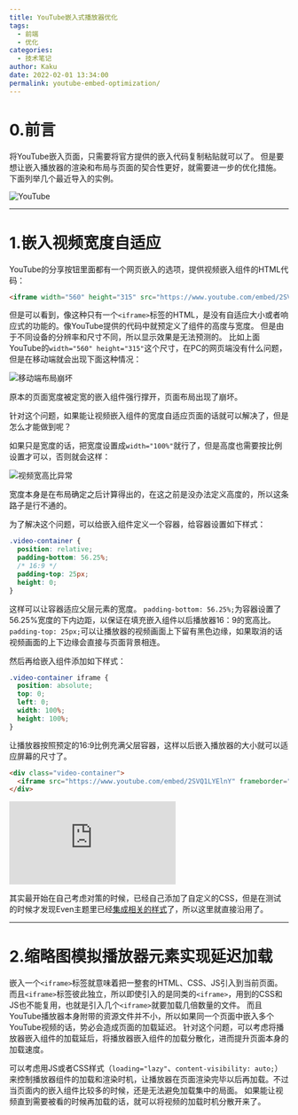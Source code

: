 ```yaml
---
title: YouTube嵌入式播放器优化
tags:
  - 前端
  - 优化
categories:
  - 技术笔记
author: Kaku
date: 2022-02-01 13:34:00
permalink: youtube-embed-optimization/
---
```

# 0.前言

将YouTube嵌入页面，只需要将官方提供的嵌入代码复制粘贴就可以了。
但是要想让嵌入播放器的渲染和布局与页面的契合性更好，就需要进一步的优化措施。
下面列举几个最近导入的实例。

![YouTube](/youtube-embed-optimization/yt-icon.png)

<!--more-->

---

# 1.嵌入视频宽度自适应

YouTube的分享按钮里面都有一个网页嵌入的选项，提供视频嵌入组件的HTML代码：

```html
<iframe width="560" height="315" src="https://www.youtube.com/embed/2SVQ1LYElnY" frameborder="0" allow="accelerometer; autoplay; clipboard-write; encrypted-media; gyroscope; picture-in-picture" allowfullscreen></iframe>
```

但是可以看到，像这种只有一个`<iframe>`标签的HTML，是没有自适应大小或者响应式的功能的。像YouTube提供的代码中就预定义了组件的高度与宽度。
但是由于不同设备的分辨率和尺寸不同，所以显示效果是无法预测的。
比如上面YouTube的`width="560" height="315"`这个尺寸，在PC的网页端没有什么问题，但是在移动端就会出现下面这种情况：

![移动端布局崩坏](/youtube-embed-optimization/mobile-ng.png)

原本的页面宽度被定宽的嵌入组件强行撑开，页面布局出现了崩坏。

针对这个问题，如果能让视频嵌入组件的宽度自适应页面的话就可以解决了，但是怎么才能做到呢？

如果只是宽度的话，把宽度设置成`width="100%"`就行了，但是高度也需要按比例设置才可以，否则就会这样：

![视频宽高比异常](/youtube-embed-optimization/mobile-ng-2.png)

宽度本身是在布局确定之后计算得出的，在这之前是没办法定义高度的，所以这条路子是行不通的。

为了解决这个问题，可以给嵌入组件定义一个容器，给容器设置如下样式：

```css
.video-container {
  position: relative;
  padding-bottom: 56.25%;
  /* 16:9 */
  padding-top: 25px;
  height: 0;
}
```

这样可以让容器适应父层元素的宽度。
`padding-bottom: 56.25%;`为容器设置了56.25%宽度的下内边距，以保证在填充嵌入组件以后播放器16：9的宽高比。
`padding-top: 25px;`可以让播放器的视频画面上下留有黑色边缘，如果取消的话视频画面的上下边缘会直接与页面背景相连。

然后再给嵌入组件添加如下样式：

```css
.video-container iframe {
  position: absolute;
  top: 0;
  left: 0;
  width: 100%;
  height: 100%;
}
```
让播放器按照预定的16:9比例充满父层容器，这样以后嵌入播放器的大小就可以适应屏幕的尺寸了。

```html
<div class="video-container">
  <iframe src="https://www.youtube.com/embed/2SVQ1LYElnY" frameborder="0" allow="accelerometer; autoplay; clipboard-write; encrypted-media; gyroscope; picture-in-picture" allowfullscreen></iframe>
</div>
```

<div class="video-container">
  <iframe src="https://www.youtube.com/embed/2SVQ1LYElnY" frameborder="0" allow="accelerometer; autoplay; clipboard-write; encrypted-media; gyroscope; picture-in-picture" allowfullscreen></iframe>
</div>

其实最开始在自己考虑对策的时候，已经自己添加了自定义的CSS，但是在测试的时候才发现Even主题里已经[集成相关的样式](https://github.com/ahonn/hexo-theme-even/blob/master/source/css/_base.scss#L87-L102)了，所以这里就直接沿用了。

---

# 2.缩略图模拟播放器元素实现延迟加载

嵌入一个`<iframe>`标签就意味着把一整套的HTML、CSS、JS引入到当前页面。
而且`<iframe>`标签彼此独立，所以即使引入的是同类的`<iframe>`，用到的CSS和JS也不能复用，也就是引入几个`<iframe>`就要加载几倍数量的文件。
而且YouTube播放器本身附带的资源文件并不小，所以如果同一个页面中嵌入多个YouTube视频的话，势必会造成页面的加载延迟。
针对这个问题，可以考虑将播放器嵌入组件的加载延后，将播放器嵌入组件的加载分散化，进而提升页面本身的加载速度。

可以考虑用JS或者CSS样式（`loading="lazy"`、`content-visibility: auto;`）来控制播放器组件的加载和渲染时机，让播放器在页面渲染完毕以后再加载。不过当页面内的嵌入组件比较多的时候，还是无法避免加载集中的局面。
如果能让视频直到需要被看的时候再加载的话，就可以将视频的加载时机分散开来了。
